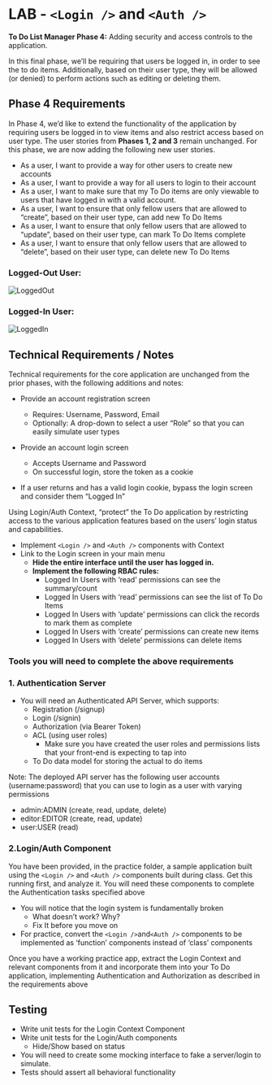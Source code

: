 # LAB - `<Login />` and `<Auth />`

**To Do List Manager Phase 4:** Adding security and access controls to the application.

In this final phase, we’ll be requiring that users be logged in, in order to see the to do items. Additionally, based on their user type, they will be allowed (or denied) to perform actions such as editing or deleting them.

## Phase 4 Requirements

In Phase 4, we’d like to extend the functionality of the application by requiring users be logged in to view items and also restrict access based on user type. The user stories from **Phases 1, 2 and 3** remain unchanged. For this phase, we are now adding the following new user stories.

- As a user, I want to provide a way for other users to create new accounts
- As a user, I want to provide a way for all users to login to their account
- As a user, I want to make sure that my To Do items are only viewable to users that have logged in with a valid account.
- As a user, I want to ensure that only fellow users that are allowed to “create”, based on their user type, can add new To Do Items
- As a user, I want to ensure that only fellow users that are allowed to “update”, based on their user type, can mark To Do Items complete
- As a user, I want to ensure that only fellow users that are allowed to “delete”, based on their user type, can delete new To Do Items

### Logged-Out User:

![LoggedOut](https://codefellows.github.io/code-401-javascript-guide/curriculum/class-34/lab/todo-logged-out.png)

### Logged-In User:

![LoggedIn](https://codefellows.github.io/code-401-javascript-guide/curriculum/class-34/lab/todo-user.png)

## Technical Requirements / Notes

Technical requirements for the core application are unchanged from the prior phases, with the following additions and notes:

- Provide an account registration screen
  - Requires: Username, Password, Email
  - Optionally: A drop-down to select a user “Role” so that you can easily simulate user types

- Provide an account login screen
  - Accepts Username and Password
  - On successful login, store the token as a cookie

- If a user returns and has a valid login cookie, bypass the login screen and consider them “Logged In”

Using Login/Auth Context, “protect” the To Do application by restricting access to the various application features based on the users’ login status and capabilities.

- Implement `<Login />` and `<Auth />` components with Context
- Link to the Login screen in your main menu
  - **Hide the entire interface until the user has logged in.**
  - **Implement the following RBAC rules:**
    - Logged In Users with ‘read’ permissions can see the summary/count
    - Logged In Users with ‘read’ permissions can see the list of To Do Items
    - Logged In Users with ‘update’ permissions can click the records to mark them as complete
    - Logged In Users with ‘create’ permissions can create new items
    - Logged In Users with ‘delete’ permissions can delete items

### Tools you will need to complete the above requirements

### 1. Authentication Server

- You will need an Authenticated API Server, which supports:
  - Registration (/signup)
  - Login (/signin)
  - Authorization (via Bearer Token)
  - ACL (using user roles)
    - Make sure you have created the user roles and permissions lists that your front-end is expecting to tap into
  - To Do data model for storing the actual to do items

Note: The deployed API server has the following user accounts (username:password) that you can use to login as a user with varying permissions

- admin:ADMIN (create, read, update, delete)
- editor:EDITOR (create, read, update)
- user:USER (read)

### 2.Login/Auth Component

You have been provided, in the practice folder, a sample application built using the `<Login />` and `<Auth />` components built during class. Get this running first, and analyze it. You will need these components to complete the Authentication tasks specified above

- You will notice that the login system is fundamentally broken
  - What doesn’t work? Why?
  - Fix It before you move on
- For practice, convert the `<Login />`and`<Auth />` components to be implemented as ‘function’ components instead of ‘class’ components

Once you have a working practice app, extract the Login Context and relevant components from it and incorporate them into your To Do application, implementing Authentication and Authorization as described in the requirements above

## Testing

- Write unit tests for the Login Context Component
- Write unit tests for the Login/Auth components
  - Hide/Show based on status
- You will need to create some mocking interface to fake a server/login to simulate.
- Tests should assert all behavioral functionality